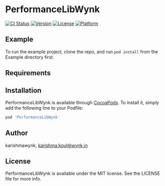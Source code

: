 # PerformanceLibWynk

[![CI Status](https://img.shields.io/travis/karishmawynk/PerformanceLibWynk.svg?style=flat)](https://travis-ci.org/karishmawynk/PerformanceLibWynk)
[![Version](https://img.shields.io/cocoapods/v/PerformanceLibWynk.svg?style=flat)](https://cocoapods.org/pods/PerformanceLibWynk)
[![License](https://img.shields.io/cocoapods/l/PerformanceLibWynk.svg?style=flat)](https://cocoapods.org/pods/PerformanceLibWynk)
[![Platform](https://img.shields.io/cocoapods/p/PerformanceLibWynk.svg?style=flat)](https://cocoapods.org/pods/PerformanceLibWynk)

## Example

To run the example project, clone the repo, and run `pod install` from the Example directory first.

## Requirements

## Installation

PerformanceLibWynk is available through [CocoaPods](https://cocoapods.org). To install
it, simply add the following line to your Podfile:

```ruby
pod 'PerformanceLibWynk'
```

## Author

karishmawynk, karishma.koul@wynk.in

## License

PerformanceLibWynk is available under the MIT license. See the LICENSE file for more info.
